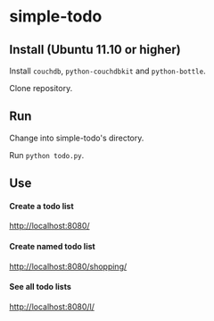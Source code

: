 # simple-todo

## Install (Ubuntu 11.10 or higher)

Install `couchdb`, `python-couchdbkit` and `python-bottle`.

Clone repository.

## Run

Change into simple-todo's directory.

Run `python todo.py`.

## Use

#### Create a todo list

[http://localhost:8080/](http://localhost:8080/)

#### Create named todo list

[http://localhost:8080/shopping/](http://localhost:8080/shopping/)

#### See all todo lists

[http://localhost:8080/l/](http://localhost:8080/l/)